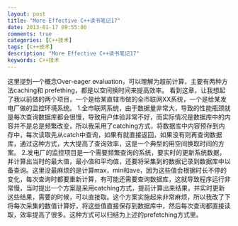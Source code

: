 ```yaml
---
layout: post
title: "More Effective C++读书笔记17"
date: 2013-01-17 09:55:00 
comments: true
categories: [C++技术]
tags: [C++技术]
description: "More Effective C++读书笔记17"
keywords: C++技术
---
```


  这里提到一个概念Over-eager evaluation，可以理解为超前计算，主要有两种方法caching和 prefething，都是以空间换时间来提高效率。
 看到这章，让我想起了我以前做的两个项目，一个是给某直辖市做的全市联网XX系统，一个是给某发电厂做的监控环境系统。
  1.全市联网系统，由于数据量非常大，导致的性能瓶颈就是每次查询数据库都会很慢，导致用户体验非常不好，而实际情况是数据库中的内容并不是总是频繁改变，所以我采用了catching方式，将数据库中内容预存到内存中，每次读取先从catch中查询，如果有就直接返回，如果没有则再查询数据库，通过这种方式，大大提高了查询效率，这是一个典型的用空间换取时间的方案。
   2.发电厂的监控项目是一个需要频繁查询的系统，要实时的更新系统数据，并计算出当时的最大值，最小值和平均值，还要将采集到的数据记录到数据库中以备查询。这里没最麻烦的是计算max，min和ave，因为这些值会根据时长不停的变化，每次查询时都要重新计算，有可能还需要查询数据库，这就导致程序运行非常慢，当时提出一个方案是采用catching方式，提前计算出来结果，并实时更新这些结果，需要的时候，可以直接取。这个方案实施起来非常麻烦，所以我改了下将每次采集的数值计算好，将这些值直接保存到数据库中，然后每次查询都直接读取，效率提高了很多。这种方式可以归结为上述的prefetching方式里。
